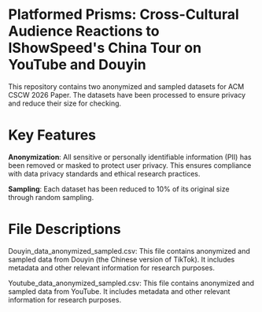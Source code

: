 # Platformed Prisms: Cross-Cultural Audience Reactions to IShowSpeed's China Tour on YouTube and Douyin
This repository contains two anonymized and sampled datasets for ACM CSCW 2026 Paper. The datasets have been processed to ensure privacy and reduce their size for checking.

# Key Features

**Anonymization**: All sensitive or personally identifiable information (PII) has been removed or masked to protect user privacy. This ensures compliance with data privacy standards and ethical research practices.

**Sampling**: Each dataset has been reduced to 10% of its original size through random sampling.

# File Descriptions

Douyin_data_anonymized_sampled.csv: This file contains anonymized and sampled data from Douyin (the Chinese version of TikTok). It includes metadata and other relevant information for research purposes.

Youtube_data_anonymized_sampled.csv: This file contains anonymized and sampled data from YouTube. It includes metadata and other relevant information for research purposes.
